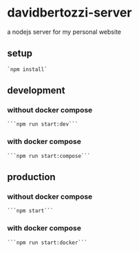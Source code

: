 # davidbertozzi-server
a nodejs server for my personal website

## setup

    `npm install`

## development

### without docker compose

    ```npm run start:dev```

### with docker compose

    ```npm run start:compose```

## production

### without docker compose

    ```npm start```

### with docker compose

    ```npm run start:docker```
